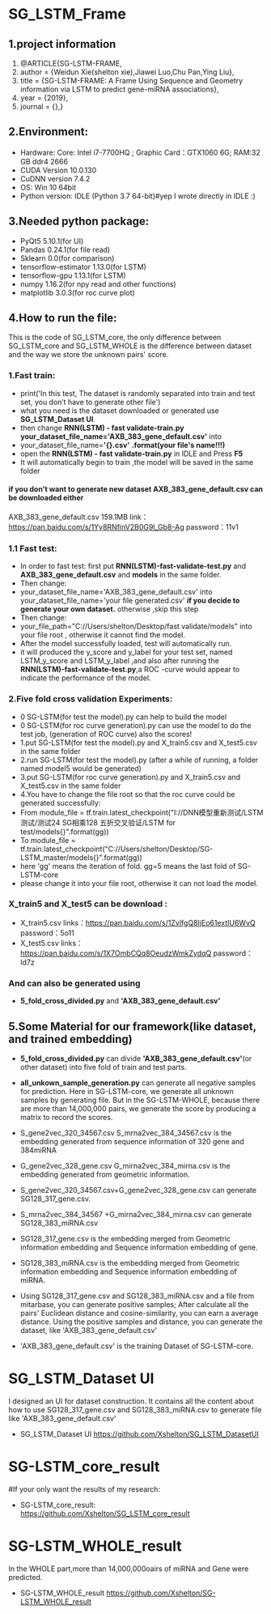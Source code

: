 # SG_LSTM_Frame

## 1.project information 
1. @ARTICLE{SG-LSTM-FRAME,
2. author = {Weidun Xie(shelton xie),Jiawei Luo,Chu Pan,Ying Liu},  
3. title = {SG-LSTM-FRAME: A Frame Using Sequence and Geometry information via LSTM to predict gene-miRNA associations},
4. year = {2019},  
5. journal = {},}  

## 2.Environment: 
- Hardware: Core: Intel i7-7700HQ ;  Graphic Card：GTX1060 6G;  RAM:32 GB ddr4 2666
- CUDA Version 10.0.130
- CuDNN version 7.4.2
- OS: Win 10 64bit
- Python version: IDLE (Python 3.7 64-bit)#yep I wrote directly in IDLE :)
## 3.Needed python package: 
- PyQt5                5.10.1(for UI)
- Pandas               0.24.1(for file read)
- Sklearn              0.0(for comparison)
- tensorflow-estimator 1.13.0(for LSTM)
- tensorflow-gpu       1.13.1(for LSTM)
- numpy                1.16.2(for npy read and other functions)
- matplotlib           3.0.3(for roc curve plot)


## 4.How to run the file:
This is the code of SG_LSTM_core, the only difference between SG_LSTM_core and SG_LSTM_WHOLE is the difference between dataset and the way we store the unknown pairs' score.
### 1.Fast train:
-  print('In this test, The dataset is randomly separated into train and test set, you don’t have to generate other file')
-  what you need is the dataset downloaded or generated use **SG_LSTM_Dataset UI**
-  then change **RNN(LSTM) - fast validate-train.py**  **your_dataset_file_name='AXB_383_gene_default.csv'** into 
-  your_dataset_file_name=**'{}.csv'** **.format(your file's name!!!)**
-  open the **RNN(LSTM) - fast validate-train.py** in IDLE and Press **F5**
-  It will automatically begin to train ,the model will be saved in the same folder
#### if you don't want to generate new dataset AXB_383_gene_default.csv can be downloaded either 
AXB_383_gene_default.csv 159.1MB 
link：https://pan.baidu.com/s/1Yy8RNfinV2B0G9l_Gb8-Ag  password：11v1 
### 1.1 Fast test:
- In order to fast test: first put **RNN(LSTM)-fast-validate-test.py** and **AXB_383_gene_default.csv** and **models** in the same folder.
-  Then change:
-  your_dataset_file_name='AXB_383_gene_default.csv' into your_dataset_file_name='your file generated.csv' **if you decide to generate your own dataset.** otherwise ,skip this step
-  Then change:
-  your_file_path="C://Users/shelton/Desktop/fast validate/models"  into your file root , otherwise it cannot find the model.
-  After the model successfully loaded, test will automatically run. 
-  it will produced the y_score and y_label for your test set, named LSTM_y_score and LSTM_y_label ,and also after running the **RNN(LSTM)-fast-validate-test.py**,a ROC -curve would appear to indicate the performance of the model.


### 2.Five fold cross validation Experiments:
- 0 SG-LSTM(for test the model).py can help to build the model
- 0 SG-LSTM(for roc curve generation).py can use the model to do the test job, (generation of ROC curve)
also the scores!
- 1.put SG-LSTM(for test the model).py and X_train5.csv and X_test5.csv in the same folder
- 2.run SG-LSTM(for test the model).py (after a while of running, a folder named model5 would be generated)
- 3.put SG-LSTM(for roc curve generation).py and X_train5.csv and X_test5.csv in the same folder
- 4.You have to change the file root so that the roc curve could be generated successfully:
- From module_file = tf.train.latest_checkpoint("I://DNN模型重新测试/LSTM测试/测试24 SG相乘128 五折交叉验证/LSTM for test/models{}".format(gg))
- To module_file = tf.train.latest_checkpoint("C://Users/shelton/Desktop/SG-LSTM_master/models{}".format(gg))
- here 'gg' means the iteration of fold. gg=5 means the last fold of SG-LSTM-core
- please change it into your file root, otherwise it can not load the model.
 
 ### X_train5 and X_test5 can be download :
- X_train5.csv
 links：https://pan.baidu.com/s/1ZvlfgQ8IjEo61extIU6WvQ 
 password：5o11 
- X_test5.csv
links：https://pan.baidu.com/s/1X7OmbCQq8OeudzWmkZydqQ 
password：ld7z 
### And can also be generated using 
 - **5_fold_cross_divided.py** and  **'AXB_383_gene_default.csv'**
 ## 5.Some Material for our framework(like dataset, and trained embedding)
 - **5_fold_cross_divided.py** can divide **'AXB_383_gene_default.csv'**(or other dataset) into five fold of train and test parts.
 - **all_unkown_sample_generation.py** can generate all negative samples for prediction. Here in SG-LSTM-core, we generate all unknown samples by generating file. But in the SG-LSTM-WHOLE, because there are more than 14,000,000 pairs, we generate the score by producing a matrix to record the scores.
 
- S_gene2vec_320_34567.csv S_mrna2vec_384_34567.csv is the embedding generated from sequence information of 320 gene and 384miRNA
- G_gene2vec_328_gene.csv G_mirna2vec_384_mirna.csv is the embedding generated from geometric information.

- S_gene2vec_320_34567.csv+G_gene2vec_328_gene.csv can generate SG128_317_gene.csv.
- S_mrna2vec_384_34567 +G_mirna2vec_384_mirna.csv can generate SG128_383_miRNA.csv

- SG128_317_gene.csv is the embedding merged from Geometric information embedding and Sequence information embedding of gene.
- SG128_383_miRNA.csv is the embedding merged from Geometric information embedding and Sequence information embedding of miRNA.

- Using SG128_317_gene.csv and SG128_383_miRNA.csv and a file from mitarbase, you can generate positive samples;
After calculate all the pairs' Euclidean distance and cosine-similarity, you can earn a average distance. Using the positive samples and distance, you can generate the dataset, like 'AXB_383_gene_default.csv'

- 'AXB_383_gene_default.csv' is the training Dataset of SG-LSTM-core.


<p>
  
# SG_LSTM_Dataset UI 
I designed an UI for dataset construction. It contains all the content about how to use SG128_317_gene.csv and SG128_383_miRNA.csv to generate file like  'AXB_383_gene_default.csv'
- SG_LSTM_Dataset UI  https://github.com/Xshelton/SG_LSTM_DatasetUI

<p>
 
 # SG-LSTM_core_result
 #If your only want the results of my research:
 - SG-LSTM_core_result: https://github.com/Xshelton/SG_LSTM_core_result
 
 <p>
 
  # SG-LSTM_WHOLE_result
  In the WHOLE part,more than 14,000,000oairs of miRNA and Gene were predicted.
 - SG-LSTM_WHOLE_result https://github.com/Xshelton/SG-LSTM_WHOLE_result
